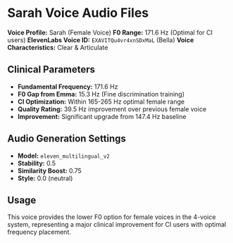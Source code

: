 # Sarah Voice Audio Files

**Voice Profile:** Sarah (Female Voice)
**F0 Range:** 171.6 Hz (Optimal for CI users)
**ElevenLabs Voice ID:** `EXAVITQu4vr4xnSDxMaL` (Bella)
**Voice Characteristics:** Clear & Articulate

## Clinical Parameters
- **Fundamental Frequency:** 171.6 Hz
- **F0 Gap from Emma:** 15.3 Hz (Fine discrimination training)
- **CI Optimization:** Within 165-265 Hz optimal female range
- **Quality Rating:** 39.5 Hz improvement over previous female voice
- **Improvement:** Significant upgrade from 147.4 Hz baseline

## Audio Generation Settings
- **Model:** `eleven_multilingual_v2`
- **Stability:** 0.5
- **Similarity Boost:** 0.75
- **Style:** 0.0 (neutral)

## Usage
This voice provides the lower F0 option for female voices in the 4-voice system, representing a major clinical improvement for CI users with optimal frequency placement.